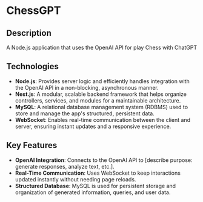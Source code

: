 # ChessGPT

## Description

A Node.js application that uses the OpenAI API for play Chess with ChatGPT

## Technologies

- **Node.js**: Provides server logic and efficiently handles integration with the OpenAI API in a non-blocking, asynchronous manner.
- **Nest.js**: A modular, scalable backend framework that helps organize controllers, services, and modules for a maintainable architecture.
- **MySQL**: A relational database management system (RDBMS) used to store and manage the app's structured, persistent data.
- **WebSocket**: Enables real-time communication between the client and server, ensuring instant updates and a responsive experience.

## Key Features

- **OpenAI Integration**: Connects to the OpenAI API to [describe purpose: generate responses, analyze text, etc.].
- **Real-Time Communication**: Uses WebSocket to keep interactions updated instantly without needing page reloads.
- **Structured Database**: MySQL is used for persistent storage and organization of generated information, queries, and user data.
